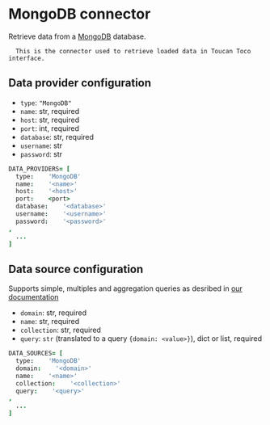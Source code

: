 # MongoDB connector

Retrieve data from a [MongoDB](https://www.mongodb.com/) database.
```eval_rst
  This is the connector used to retrieve loaded data in Toucan Toco interface.
```

## Data provider configuration

* `type`: `"MongoDB"`
* `name`: str, required
* `host`: str, required
* `port`: int, required
* `database`: str, required
* `username`: str
* `password`: str

```coffee
DATA_PROVIDERS= [
  type:    'MongoDB'
  name:    '<name>'
  host:    '<host>'
  port:    <port>
  database:    '<database>'
  username:    '<username>'
  password:    '<password>'
,
  ...
]
```


## Data source configuration

Supports simple, multiples and aggregation queries as desribed in
     [our documentation](https://docs.toucantoco.com/concepteur/data-sources/02-data-query.html)

* `domain`: str, required
* `name`: str, required
* `collection`: str, required
* `query`: `str` (translated to a query `{domain: <value>}`), dict or list, required

```coffee
DATA_SOURCES= [
  type:    'MongoDB'
  domain:    '<domain>'
  name:    '<name>'
  collection:    '<collection>'
  query:    '<query>'
,
  ...
]
```
